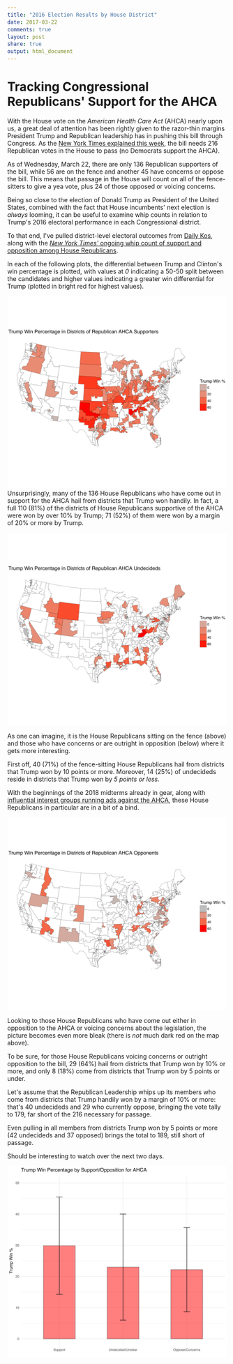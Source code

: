 ```yaml
---
title: "2016 Election Results by House District"
date: 2017-03-22
comments: true
layout: post
share: true
output: html_document
---
```









# Tracking Congressional Republicans' Support for the AHCA

With the House vote on the *American Health Care Act* (AHCA) nearly upon us, a great deal of attention has been rightly given to the razor-thin margins President Trump and Republican leadership has in pushing this bill through Congress. As the [New York Times explained this week](https://www.nytimes.com/interactive/2017/03/20/us/politics/health-care-whip-count.html), the bill needs 216 Republican votes in the House to pass (no Democrats support the AHCA). 

As of Wednesday, March 22, there are only 136 Republican supporters of the bill, while 56 are on the fence and another 45 have concerns or oppose the bill. This means that passage in the House will count on all of the fence-sitters to give a yea vote, plus 24 of those opposed or voicing concerns.

Being so close to the election of Donald Trump as President of the United States, combined with the fact that House incumbents' next election is *always* looming, it can be useful to examine whip counts in relation to Trump's 2016 electoral performance in each Congressional district.
<!--more-->
To that end, I've pulled district-level electoral outcomes from [Daily Kos](http://www.dailykos.com/story/2012/11/19/1163009/-Daily-Kos-Elections-presidential-results-by-congressional-district-for-the-2012-2008-elections), along with the [*New York Times'* ongoing whip count of support and opposition among House Republicans](https://www.nytimes.com/interactive/2017/03/20/us/politics/health-care-whip-count.html).

In each of the following plots, the differential between Trump and Clinton's win percentage is plotted, with values at *0* indicating a 50-50 split between the candidates and higher values indicating a greater win differential for Trump (plotted in bright red for highest values).

![plot of chunk support.map](/figure/source/2016-03-22-ahca-support/support.map-1.svg)
Unsurprisingly, many of the 136 House Republicans who have come out in support for the AHCA hail from districts that Trump won handily. In fact, a full 110 (81%) of the districts of House Republicans supportive of the AHCA were won by over 10% by Trump; 71 (52%) of them were won by a margin of 20% or more by Trump. 

![plot of chunk undecided.map](/figure/source/2016-03-22-ahca-support/undecided.map-1.svg)

As one can imagine, it is the House Republicans sitting on the fence (above) and those who have concerns or are outright in opposition (below) where it gets more interesting. 

First off, 40 (71%) of the fence-sitting House Republicans hail from districts that Trump won by 10 points or more. Moreover, 14 (25%) of undecideds reside in districts that Trump won by *5 points or less*.

With the beginnings of the 2018 midterms already in gear, along with [influential interest groups running ads against the AHCA](http://www.cbsnews.com/news/major-health-advocacy-groups-announce-opposition-to-gop-plan-to-replace-obamacare/), these House Republicans in particular are in a bit of a bind.

![plot of chunk opponent.map](/figure/source/2016-03-22-ahca-support/opponent.map-1.svg)

Looking to those House Republicans who have come out either in opposition to the AHCA or voicing concerns about the legislation, the picture becomes even more bleak (there is *not* much dark red on the map above). 

To be sure, for those House Republicans voicing concerns or outright opposition to the bill, 29 (64%) hail from districts that Trump won by 10% or more, and only 8 (18%) come from districts that Trump won by 5 points or under. 

Let's assume that the Republican Leadership whips up its members who come from districts that Trump handily won by a margin of 10% or more: that's 40 undecideds and 29 who currently oppose, bringing the vote tally to 179, far short of the 216 necessary for passage. 

Even pulling in all members from districts Trump won by 5 points or more (42 undecideds and 37 opposed) brings the total to 189, still short of passage.

Should be interesting to watch over the next two days.

![plot of chunk trump.bar](/figure/source/2016-03-22-ahca-support/trump.bar-1.svg)






